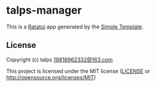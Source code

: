 # talps-manager

This is a [Ratatui] app generated by the [Simple Template].

[Ratatui]: https://ratatui.rs
[Simple Template]: https://github.com/ratatui/templates/tree/main/simple

## License

Copyright (c) talps <19818962332@163.com>

This project is licensed under the MIT license ([LICENSE] or <http://opensource.org/licenses/MIT>)

[LICENSE]: ./LICENSE
